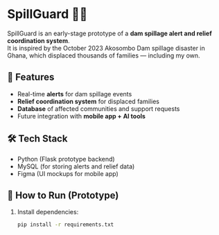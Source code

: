 # SpillGuard 🌊🚨

SpillGuard is an early-stage prototype of a **dam spillage alert and relief coordination system**.  
It is inspired by the October 2023 Akosombo Dam spillage disaster in Ghana, which displaced thousands of families — including my own.  

## 📌 Features
- Real-time **alerts** for dam spillage events  
- **Relief coordination system** for displaced families  
- **Database** of affected communities and support requests  
- Future integration with **mobile app + AI tools**  

## 🛠️ Tech Stack
- Python (Flask prototype backend)  
- MySQL (for storing alerts and relief data)  
- Figma (UI mockups for mobile app)  

## 🚀 How to Run (Prototype)
1. Install dependencies:  
   ```bash
   pip install -r requirements.txt
